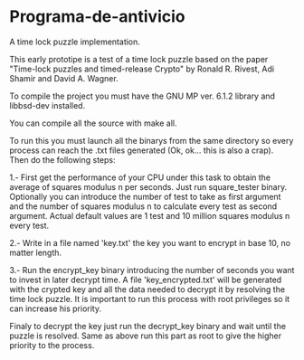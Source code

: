 # Programa-de-antivicio
A time lock puzzle implementation. 

This early prototipe is a test of a time lock puzzle based on the paper "Time-lock puzzles and timed-release Crypto" by Ronald R. Rivest, Adi Shamir and David A. Wagner.

To compile the project you must have the GNU MP ver. 6.1.2 library and libbsd-dev installed.

You can compile all the source with make all.

To run this you must launch all the binarys from the same directory so every process can reach the .txt files generated (Ok, ok... this is also a crap). Then do the following steps:

1.- First get the performance of your CPU under this task to obtain the average of squares modulus n per seconds.
    Just run square_tester binary. Optionally you can introduce the number of test to take as first argument and the number of squares modulus n to calculate every test as second argument.
    Actual default values are 1 test and 10 million squares modulus n every test. 

2.- Write in a file named 'key.txt' the key you want to encrypt in base 10, no matter length.

3.- Run the encrypt_key binary introducing the number of seconds you want to invest in later decrypt time.
    A file 'key_encrypted.txt' will be generated with the crypted key and all the data needed to decrypt it by resolving the time lock puzzle.
    It is important to run this process with root privileges so it can increase his priority.

Finaly to decrypt the key just run the decrypt_key binary and wait until the puzzle is resolved.
Same as above run this part as root to give the higher priority to the process.
